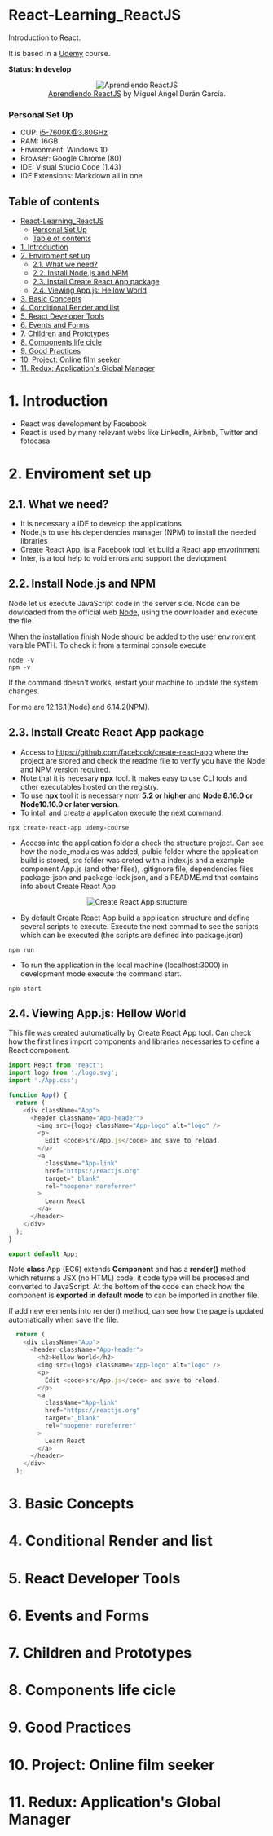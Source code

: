 # React-Learning_ReactJS
Introduction to React.

It is based in a [Udemy](https://www.udemy.com/) course.

**Status: In develop**

<div align="center">

![Aprendiendo ReactJS](courseIcon.PNG)<br>
 [Aprendiendo ReactJS](https://www.udemy.com/course/aprendiendo-react/) by Miguel Ángel Durán García.

 </div>


### Personal Set Up
- CUP: i5-7600K@3.80GHz 
- RAM: 16GB
- Environment: Windows 10
- Browser: Google Chrome (80)
- IDE: Visual Studio Code (1.43)
- IDE Extensions: Markdown all in one


## Table of contents
- [React-Learning_ReactJS](#react-learningreactjs)
    - [Personal Set Up](#personal-set-up)
  - [Table of contents](#table-of-contents)
- [1. Introduction](#1-introduction)
- [2. Enviroment set up](#2-enviroment-set-up)
  - [2.1. What we need?](#21-what-we-need)
  - [2.2. Install Node.js and NPM](#22-install-nodejs-and-npm)
  - [2.3. Install Create React App package](#23-install-create-react-app-package)
  - [2.4. Viewing App.js: Hellow World](#24-viewing-appjs-hellow-world)
- [3. Basic Concepts](#3-basic-concepts)
- [4. Conditional Render and list](#4-conditional-render-and-list)
- [5. React Developer Tools](#5-react-developer-tools)
- [6. Events and Forms](#6-events-and-forms)
- [7. Children and Prototypes](#7-children-and-prototypes)
- [8. Components life cicle](#8-components-life-cicle)
- [9. Good Practices](#9-good-practices)
- [10. Project: Online film seeker](#10-project-online-film-seeker)
- [11. Redux: Application's Global Manager](#11-redux-applications-global-manager)


# 1. Introduction
- React was development by Facebook
- React is used by many relevant webs like LinkedIn, Airbnb, Twitter and fotocasa

# 2. Enviroment set up
## 2.1. What we need?
- It is necessary a IDE to develop the applications
- Node.js to use his dependencies manager (NPM) to install the needed libraries
- Create React App, is a Facebook tool let build a React app envorinment
- Inter, is a tool help to void errors and support the devlopment

## 2.2. Install Node.js and NPM
Node let us execute JavaScript code in the server side. Node can be dowloaded from the official web [Node](https://nodejs.org/es/), using the downloader and execute the file.

When the installation finish Node should be added to the user enviroment varaible PATH. To check it from a terminal console execute
```console
node -v
npm -v
```
If the command doesn't works, restart your machine to update the system changes.

For me are 12.16.1(Node) and 6.14.2(NPM).

## 2.3. Install Create React App package
- Access to https://github.com/facebook/create-react-app where the project are stored and check the readme file to verify you have the Node and NPM version required.
- Note that it is necesary **npx** tool. It makes easy to use CLI tools and other executables hosted on the registry.
- To use **npx** tool it is necessary npm **5.2 or higher** and **Node 8.16.0 or Node10.16.0 or later version**.
- To intall and create a applicaton execute the next command:
```console
npx create-react-app udemy-course
```
- Access into the application folder a check the structure project. Can see how the node_modules was added, pulbic folder where the application build is stored, src folder was creted with a index.js and a example component App.js (and other files), .gitignore file, dependencies files package-json and package-lock json, and a README.md that contains info about Create React App

<div align="center"

![Create React App structure](create_react_app_structure_01.PNG)

</div>


- By default Create React App build a application structure and define several scripts to execute. Execute the next commad to see the scripts which can be executed (the scripts are defined into package.json)
```console
npm run
```
- To run the application in the local machine (localhost:3000) in development mode execute the command start.
```console
npm start
```

## 2.4. Viewing App.js: Hellow World
This file was created automatically by Create React App tool. Can check how the first lines import components and libraries necessaries to define a React component.

```js
import React from 'react';
import logo from './logo.svg';
import './App.css';

function App() {
  return (
    <div className="App">
      <header className="App-header">
        <img src={logo} className="App-logo" alt="logo" />
        <p>
          Edit <code>src/App.js</code> and save to reload.
        </p>
        <a
          className="App-link"
          href="https://reactjs.org"
          target="_blank"
          rel="noopener noreferrer"
        >
          Learn React
        </a>
      </header>
    </div>
  );
}

export default App;
```

Note **class** App (EC6) extends **Component** and has a **render()** method which returns a JSX (no HTML) code, it code type will be procesed and converted to JavaScript. At the bottom of the code can check how the component is **exported in default mode** to can be imported in another file.

If add new elements into render() method, can see how the page is updated automatically when save the file.
```js
  return (
    <div className="App">
      <header className="App-header">
        <h2>Hellow World</h2>        
        <img src={logo} className="App-logo" alt="logo" />
        <p>
          Edit <code>src/App.js</code> and save to reload.
        </p>
        <a
          className="App-link"
          href="https://reactjs.org"
          target="_blank"
          rel="noopener noreferrer"
        >
          Learn React
        </a>
      </header>
    </div>
  );
```

# 3. Basic Concepts
# 4. Conditional Render and list
# 5. React Developer Tools
# 6. Events and Forms
# 7. Children and Prototypes
# 8. Components life cicle
# 9. Good Practices
# 10. Project: Online film seeker
# 11. Redux: Application's Global Manager